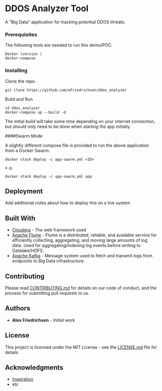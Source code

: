 # DDOS Analyzer Tool

A "Big Data" application for tracking potential DDOS threats.

### Prerequisites

The following tools are needed to run this demo/POC.
```
Docker (version )
docker-compose
```

### Installing


Clone the repo.

```
git clone https://github.com/afriedrichsen/ddos_analyzer
```

Build and Run

```
cd ddos_analyzer
docker-compose up --build -d
```

The initial build will take some time depending on your internet connection, but should only need to be done when starting the app initially.

####Swarm Mode

A slightly different compose file is provided to run the above application from a Docker Swarm.
```
docker stack deploy -c app-swarm.yml <ID>

e.g.

docker stack deploy -c app-swarm.yml app

```

## Deployment

Add additional notes about how to deploy this on a live system

## Built With

* [Cloudera](https://www.cloudera.com/documentation/enterprise/5-6-x/topics/quickstart_docker_container.html) - The web framework used
* [Apache Flume](https://flume.apache.org/) - Flume is a distributed, reliable, and available service for efficiently collecting, aggregating, and moving large amounts of log data. Used for aggregating/indexing log events before writing to Datalake/HDFS.
* [Apache Kafka](https://kafka.apache.org/) - Message system used to fetch and transmit logs from endpoints to Big Data infrastructure.

## Contributing

Please read [CONTRIBUTING.md](https://gist.github.com/PurpleBooth/b24679402957c63ec426) for details on our code of conduct, and the process for submitting pull requests to us.

## Authors

* **Alex Friedrichsen** - *Initial work*


## License

This project is licensed under the MIT License - see the [LICENSE.md](LICENSE.md) file for details

## Acknowledgments

* [Inspiration]()
* etc
